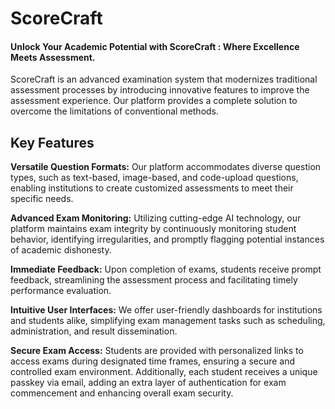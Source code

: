 # ScoreCraft
#### Unlock Your Academic Potential with ScoreCraft : Where Excellence Meets Assessment.

ScoreCraft is an advanced examination system that modernizes traditional assessment processes by introducing innovative features to improve the assessment experience. Our platform provides a complete solution to overcome the limitations of conventional methods.

## Key Features

**Versatile Question Formats:** Our platform accommodates diverse question types, such as text-based, image-based, and code-upload questions, enabling institutions to create customized assessments to meet their specific needs.

**Advanced Exam Monitoring:** Utilizing cutting-edge AI technology, our platform maintains exam integrity by continuously monitoring student behavior, identifying irregularities, and promptly flagging potential instances of academic dishonesty.

**Immediate Feedback:** Upon completion of exams, students receive prompt feedback, streamlining the assessment process and facilitating timely performance evaluation.

**Intuitive User Interfaces:** We offer user-friendly dashboards for institutions and students alike, simplifying exam management tasks such as scheduling, administration, and result dissemination.

**Secure Exam Access:** Students are provided with personalized links to access exams during designated time frames, ensuring a secure and controlled exam environment. Additionally, each student receives a unique passkey via email, adding an extra layer of authentication for exam commencement and enhancing overall exam security.
